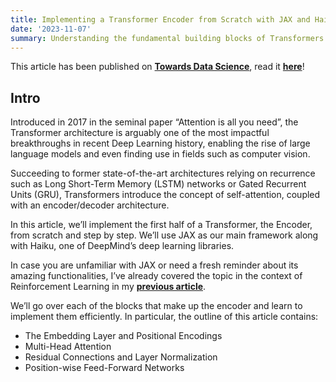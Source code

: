 ```yaml
---
title: Implementing a Transformer Encoder from Scratch with JAX and Haiku
date: '2023-11-07'
summary: Understanding the fundamental building blocks of Transformers.
---
```


This article has been published on [**Towards Data Science**](https://towardsdatascience.com), read it [**here**](https://towardsdatascience.com/implementing-a-transformer-encoder-from-scratch-with-jax-and-haiku-791d31b4f0dd)!

## Intro

Introduced in 2017 in the seminal paper “Attention is all you need”, the Transformer architecture is arguably one of the most impactful breakthroughs in recent Deep Learning history, enabling the rise of large language models and even finding use in fields such as computer vision.

Succeeding to former state-of-the-art architectures relying on recurrence such as Long Short-Term Memory (LSTM) networks or Gated Recurrent Units (GRU), Transformers introduce the concept of self-attention, coupled with an encoder/decoder architecture.

In this article, we’ll implement the first half of a Transformer, the Encoder, from scratch and step by step. We’ll use JAX as our main framework along with Haiku, one of DeepMind’s deep learning libraries.

In case you are unfamiliar with JAX or need a fresh reminder about its amazing functionalities, I’ve already covered the topic in the context of Reinforcement Learning in my [**previous article**](https://towardsdatascience.com/vectorize-and-parallelize-rl-environments-with-jax-q-learning-at-the-speed-of-light-49d07373adf5).

We’ll go over each of the blocks that make up the encoder and learn to implement them efficiently. In particular, the outline of this article contains:

* The Embedding Layer and Positional Encodings
* Multi-Head Attention
* Residual Connections and Layer Normalization
* Position-wise Feed-Forward Networks
